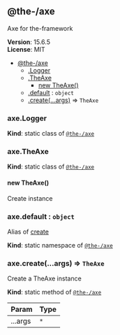 <!--- Code generated by @the-/script-doc. DO NOT EDIT. -->

<a name="module_@the-/axe"></a>

## @the-/axe
Axe for the-framework

**Version**: 15.6.5  
**License**: MIT  

* [@the-/axe](#module_@the-/axe)
    * [.Logger](#module_@the-/axe.Logger)
    * [.TheAxe](#module_@the-/axe.TheAxe)
        * [new TheAxe()](#new_module_@the-/axe.TheAxe_new)
    * [.default](#module_@the-/axe.default) : <code>object</code>
    * [.create(...args)](#module_@the-/axe.create) ⇒ <code>TheAxe</code>

<a name="module_@the-/axe.Logger"></a>

### axe.Logger
**Kind**: static class of [<code>@the-/axe</code>](#module_@the-/axe)  
<a name="module_@the-/axe.TheAxe"></a>

### axe.TheAxe
**Kind**: static class of [<code>@the-/axe</code>](#module_@the-/axe)  
<a name="new_module_@the-/axe.TheAxe_new"></a>

#### new TheAxe()
Create instance

<a name="module_@the-/axe.default"></a>

### axe.default : <code>object</code>
Alias of [create](#module_@the-/axe.create)

**Kind**: static namespace of [<code>@the-/axe</code>](#module_@the-/axe)  
<a name="module_@the-/axe.create"></a>

### axe.create(...args) ⇒ <code>TheAxe</code>
Create a TheAxe instance

**Kind**: static method of [<code>@the-/axe</code>](#module_@the-/axe)  

| Param | Type |
| --- | --- |
| ...args | <code>\*</code> | 

